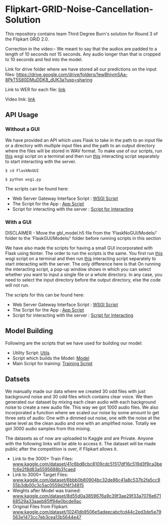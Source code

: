 # Flipkart-GRID-Noise-Cancellation-Solution

This repository contains team Third Degree Burn's solution for Round 3 of the Flipkart GRiD 2.0.

Correction in the video:- We meant to say that the audios are padded to a length of 10 seconds not 15 seconds. Any audio longer than that is cropped to 10 seconds and fed into the model.

Link for drive folder where we have stored all our predictions on the input files: https://drive.google.com/drive/folders/1ewBhjymSAa-8PkT5S80DMuDDK8_dUK3a?usp=sharing

Link to WER for each file: [link](WER_Each_predictions.xlsx)

Video link: [link](FinalVideo.mp4)
## API Usage
### Without a GUI
We have provided an API which uses Flask to take in the path to an input file or a directory with multiple input files and the path to an output directory where the files will be stored in WAV format. To make use of our scripts, run [this](FlaskNoGUI/wsgi.py) wsgi script on a terminal and then run [this](FlaskNoGUI/testing.py) interacting script separately to start interacting with the server.

    $ cd FlaskNoGUI
    
    $ python wsgi.py

The scripts can be found here:
- Web Server Gateway Interface Script : [WSGI Script](FlaskNoGUI/wsgi.py)
- The Script for the App : [App Script](FlaskNoGUI/app.py) 
- Script for interacting with the server : [Script for Interacting](FlaskNoGUI/testing.py)

### With a GUI
DISCLAIMER - Move the gbl_model.h5 file from the 'FlaskNoGUI/Models/' folder to the 'FlaskGUI/Models/' folder before running scripts in this section

We have also made the scripts for having a small GUI incorporated with Flask using tkinter. The order to run the scripts is the same. You first run [this](FlaskGUI/wsgi_GUI.py) wsgi script on a terminal and then run [this](FlaskGUI/testing_GUI.py) interacting script separately to start interacting with the server. The only difference here is that On running the interacting script, a pop-up window shows in which you can select whether you want to input a single file or a whole directory. In any case, you need to select the input directory before the output directory, else the code will not run.

The scripts for this can be found here:
- Web Server Gateway Interface Script : [WSGI Script](FlaskGUI/wsgi_GUI.py)
- The Script for the App : [App Script](FlaskGUI/app_GUI.py) 
- Script for interacting with the server : [Script for Interacting](FlaskGUI/testing_GUI.py)

## Model Building
Following are the scripts that we have used for building our model:
- Utility Script: [Utils](Scripts-with-batches/utils.py)
- Script which builds the Model: [Model](Scripts-with-batches/model.py)
- Main Script for training: [Training Script](Scripts-with-batches/flipkart-main.py)

## Datsets
We manually made our data where we created 30 odd files with just background noise and 30 odd files which contains clear voice. We then generated our dataset by mixing each clean audio with each background noise to create a new audio file. This way we got 1000 audio files. We also incorporated a function where we scaled our noise by some amount to get three sets of audio: One with a dimmed out noise, one with the noise at the same level as the clean audio and one with an amplified noise. Totally we got 3000 audio samples from this mixing.

The datasets as of now are uploaded to Kaggle and are Private. Anyone with the following links will be able to access it. The dataset will be made public after the competition is over, if Flipkart allows it.

- Link to the 3000+ Train Files: www.kaggle.com/dataset/41c6bd8cbc8109cdc51517df16c519d3f9ca3befc6e2f8d83a5595688b31caed
- Link to 3000+ Target Files: www.kaggle.com/dataset/6bbb0b80904bc32de86c41a8c537b2fa5cc955b3db00c3c5ac0559d2f4f34815
- Weights after Model was trained: www.kaggle.com/dataset/8d55d0a3859676a9c39f3ae29f33a7076e67168529a33aaeb85ff94e0bcde9ac
- Original Files from Flipkart: www.kaggle.com/dataset/10241db9506e5adeecabcfcd44c2ed3de5e79563e1473cc7eb3cea13b5644e47

